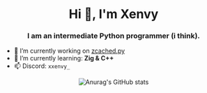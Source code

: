 <h1 align="center">Hi 👋, I'm Xenvy</h1>
<h3 align="center">I am an intermediate Python programmer (i think).</h3>

- 🔭 I’m currently working on [zcached.py](https://github.com/xxenvy/zcached.py)
- 🌱 I’m currently learning: **Zig & C++**
- 📫 Discord: `xxenvy_`
  
<div align="center">

  ![Anurag's GitHub stats](https://github-readme-stats.vercel.app/api?username=xxenvy&show_icons=true&theme=transparent)
</div>
